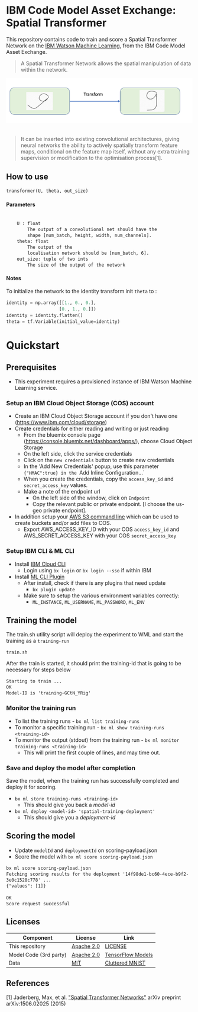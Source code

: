 # IBM Code Model Asset Exchange: Spatial Transformer

This repository contains code to train and score a Spatial Transformer Network on the [IBM Watson Machine Learning](https://www.ibm.com/cloud/machine-learning), from the IBM Code Model Asset Exchange.

> A Spatial Transformer Network allows the spatial manipulation of data within the network.

<div align="center">
  <img width="600px" src="spatial-transformer.png"><br><br>
</div>

>  It can be inserted into existing convolutional architectures, giving neural networks the ability to actively spatially transform feature maps, conditional on the feature map itself, without any extra training supervision or modification to the optimisation process[1].

## How to use

```python
transformer(U, theta, out_size)
```

#### Parameters

```

    U : float
        The output of a convolutional net should have the
        shape [num_batch, height, width, num_channels].
    theta: float
        The output of the
        localisation network should be [num_batch, 6].
    out_size: tuple of two ints
        The size of the output of the network
```

#### Notes
To initialize the network to the identity transform init ``theta`` to :

```python
identity = np.array([[1., 0., 0.],
                    [0., 1., 0.]])
identity = identity.flatten()
theta = tf.Variable(initial_value=identity)
```

# Quickstart

## Prerequisites

* This experiment requires a provisioned instance of IBM Watson Machine Learning service.

### Setup an IBM Cloud Object Storage (COS) account
- Create an IBM Cloud Object Storage account if you don't have one (https://www.ibm.com/cloud/storage)
- Create credentials for either reading and writing or just reading
	- From the bluemix console page (https://console.bluemix.net/dashboard/apps/), choose Cloud Object Storage
	- On the left side, click the service credentials
	- Click on the `new credentials` button to create new credentials
	- In the 'Add New Credentials' popup, use this parameter `{"HMAC":true} in the `Add Inline Configuration...`
	- When you create the credentials, copy the `access_key_id` and `secret_access_key` values.
	- Make a note of the endpoint url
		- On the left side of the window, click on `Endpoint`
		- Copy the relevant public or private endpoint. [I choose the us-geo private endpoint].
- In addition setup your [AWS S3 command line](https://aws.amazon.com/cli/) which can be used to create buckets and/or add files to COS.
   - Export AWS_ACCESS_KEY_ID with your COS `access_key_id` and AWS_SECRET_ACCESS_KEY with your COS `secret_access_key`

### Setup IBM CLI & ML CLI

- Install [IBM Cloud CLI](https://console.bluemix.net/docs/cli/reference/bluemix_cli/get_started.html#getting-started)
  - Login using `bx login` or `bx login --sso` if within IBM
- Install [ML CLI Plugin](https://dataplatform.ibm.com/docs/content/analyze-data/ml_dlaas_environment.html)
  - After install, check if there is any plugins that need update
    - `bx plugin update`
  - Make sure to setup the various environment variables correctly:
    - `ML_INSTANCE`, `ML_USERNAME`, `ML_PASSWORD`, `ML_ENV`

## Training the model

The train.sh utility script will deploy the experiment to WML and start the training as a `training-run`

```
train.sh
```

After the train is started, it should print the training-id that is going to be necessary for steps below

```
Starting to train ...
OK
Model-ID is 'training-GCtN_YRig'
```

### Monitor the  training run

- To list the training runs - `bx ml list training-runs`
- To monitor a specific training run - `bx ml show training-runs <training-id>`
- To monitor the output (stdout) from the training run - `bx ml monitor training-runs <training-id>`
	- This will print the first couple of lines, and may time out.


### Save and deploy the model after completion

Save the model, when the training run has successfully completed and deploy it for scoring.
- `bx ml store training-runs <training-id>`
	- This should give you back a *model-id*
- `bx ml deploy <model-id> 'spatial-training-deployment'`
	- This should give you a *deployment-id*

## Scoring the model

- Update `modelId` and `deploymentId` on scoring-payload.json
- Score the model with `bx ml score scoring-payload.json`

```
bx ml score scoring-payload.json
Fetching scoring results for the deployment '14f98de1-bc60-4ece-b9f2-3e0c1528c778' ...
{"values": [1]}

OK
Score request successful
```



## Licenses

| Component | License | Link  |
| ------------- | --------  | -------- |
| This repository | [Apache 2.0](https://www.apache.org/licenses/LICENSE-2.0) | [LICENSE](LICENSE) |
| Model Code (3rd party) | [Apache 2.0](https://www.apache.org/licenses/LICENSE-2.0) | [TensorFlow Models](https://github.com/tensorflow/models/blob/master/LICENSE)|
|Data|[MIT](https://github.com/daviddao/spatial-transformer-tensorflow/blob/master/LICENSE)|[Cluttered MNIST ](https://github.com/daviddao/spatial-transformer-tensorflow/blob/master/data/mnist_sequence1_sample_5distortions5x5.npz)|

## References

[1] Jaderberg, Max, et al. ["Spatial Transformer Networks"](https://arxiv.org/pdf/1506.02025) arXiv preprint arXiv:1506.02025 (2015)
